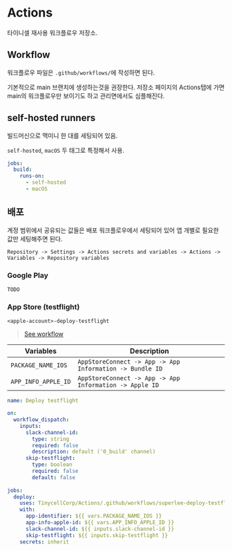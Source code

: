 # Actions

타이니셀 재사용 워크플로우 저장소.

## Workflow

워크플로우 파일은 `.github/workflows/`에 작성하면 된다.

기본적으로 main 브랜치에 생성하는것을 권장한다.
저장소 페이지의 Actions탭에 가면 main의 워크플로우만 보이기도 하고 관리면에서도 심플해진다.

## self-hosted runners

빌드머신으로 맥미니 한 대를 세팅되어 있음.

`self-hosted`, `macOS` 두 태그로 특정해서 사용.

```yaml
jobs:
  build:
    runs-on:
      - self-hosted
      - macOS
```

## 배포

계정 범위에서 공유되는 값들은 배포 워크플로우에서 세팅되어 있어 앱 개별로 필요한 값만 세팅해주면 된다.

`Repository -> Settings -> Actions secrets and variables -> Actions -> Variables -> Repository variables`

### Google Play

`TODO`

### App Store (testflight)

`<apple-account>-deploy-testflight`

> [See workflow](https://github.com/TinycellCorp/Actions/blob/main/.github/workflows/superlee-deploy-testflight.yml)

| Variables | Description | 
| --- | --- |
| `PACKAGE_NAME_IOS` | `AppStoreConnect -> App -> App Information -> Bundle ID` |
| `APP_INFO_APPLE_ID` | `AppStoreConnect -> App -> App Information -> Apple ID` |

```yaml
name: Deploy testflight

on:
  workflow_dispatch:
    inputs:
      slack-channel-id:
        type: string
        required: false
        description: default ('0_build' channel)
      skip-testflight:
        type: boolean
        required: false
        default: false
        
jobs:
  deploy:
    uses: TinycellCorp/Actions/.github/workflows/superlee-deploy-testflight.yml@main
    with:
      app-identifier: ${{ vars.PACKAGE_NAME_IOS }}
      app-info-apple-id: ${{ vars.APP_INFO_APPLE_ID }}
      slack-channel-id: ${{ inputs.slack-channel-id }}
      skip-testflight: ${{ inputs.skip-testflight }}
    secrets: inherit
```

